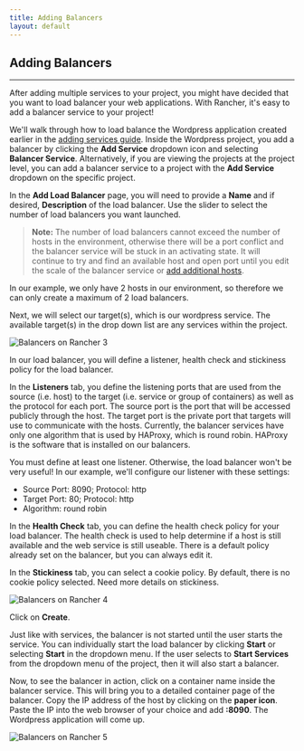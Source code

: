 ```yaml
---
title: Adding Balancers
layout: default
---
```


## Adding Balancers
---

After adding multiple services to your project, you might have decided that you want to load balancer your web applications. With Rancher, it's easy to add a balancer service to your project! 

We'll walk through how to load balance the Wordpress application created earlier in the [adding services guide]({{site.baseurl}}/docs/services/projects/adding-services/). Inside the Wordpress project, you add a balancer by clicking the **Add Service** dropdown icon and selecting **Balancer Service**. Alternatively, if you are viewing the projects at the project level, you can add a balancer service to a project with the **Add Service** dropdown on the specific project. 

In the **Add Load Balancer** page, you will need to provide a **Name** and if desired, **Description** of the load balancer. Use the slider to select the number of load balancers you want launched. 

> **Note:** The number of load balancers cannot exceed the number of hosts in the environment, otherwise there will be a port conflict and the balancer service will be stuck in an activating state. It will continue to try and find an available host and open port until you edit the scale of the balancer service or [add additional hosts]({{site.baseurl}}/infrastructure/hosts/). 

In our example, we only have 2 hosts in our environment, so therefore we can only create a maximum of 2 load balancers.

Next, we will select our target(s), which is our wordpress service. The available target(s) in the drop down list are any services within the project.

![Balancers on Rancher 3]({{site.baseurl}}/img/rancher_add_balancers_3.png)

In our load balancer, you will define a listener, health check and stickiness policy for the load balancer.

In the **Listeners** tab, you define the listening ports that are used from the source (i.e. host) to  the target (i.e. service or group of containers) as well as the protocol for each port. The source port is the port that will be accessed publicly through the host. The target port is the private port that targets will use to communicate with the hosts. Currently, the balancer services have only one algorithm that is used by HAProxy, which is round robin. HAProxy is the software that is installed on our balancers.

You must define at least one listener. Otherwise, the load balancer won't be very useful! In our example, we'll configure our listener with these settings:

* Source Port: 8090; Protocol: http
* Target Port: 80; Protocol: http
* Algorithm: round robin

In the **Health Check** tab, you can define the health check policy for your load balancer. The health check is used to help determine if a host is still available and the web service is still useable. There is a default policy already set on the balancer, but you can always edit it.

In the **Stickiness** tab, you can select a cookie policy. By default, there is no cookie policy selected. <span class="highlight">Need more details on stickiness</span>. 

![Balancers on Rancher 4]({{site.baseurl}}/img/rancher_add_balancers_4.png)

Click on **Create**. 

Just like with services, the balancer is not started until the user starts the service. You can individually start the load balancer by clicking **Start** or selecting **Start** in the dropdown menu. If the user selects to **Start Services** from the dropdown menu of the project, then it will also start a balancer.

Now, to see the balancer in action, click on a container name inside the balancer service. This will bring you to a detailed container page of the balancer. Copy the IP address of the host by clicking on the **paper icon**. Paste the IP into the web browser of your choice and add **:8090**. The Wordpress application will come up.

![Balancers on Rancher 5]({{site.baseurl}}/img/rancher_add_balancers_5.png)

